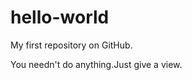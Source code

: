 hello-world
===========

My first repository on GitHub.


You needn't do anything.Just give a view.

